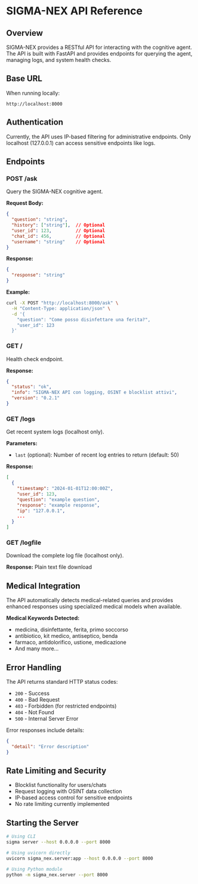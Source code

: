 # SIGMA-NEX API Reference

## Overview

SIGMA-NEX provides a RESTful API for interacting with the cognitive agent. The API is built with FastAPI and provides endpoints for querying the agent, managing logs, and system health checks.

## Base URL

When running locally:
```
http://localhost:8000
```

## Authentication

Currently, the API uses IP-based filtering for administrative endpoints. Only localhost (127.0.0.1) can access sensitive endpoints like logs.

## Endpoints

### POST /ask

Query the SIGMA-NEX cognitive agent.

**Request Body:**
```json
{
  "question": "string",
  "history": ["string"],  // Optional
  "user_id": 123,         // Optional
  "chat_id": 456,         // Optional
  "username": "string"    // Optional
}
```

**Response:**
```json
{
  "response": "string"
}
```

**Example:**
```bash
curl -X POST "http://localhost:8000/ask" \
  -H "Content-Type: application/json" \
  -d '{
    "question": "Come posso disinfettare una ferita?",
    "user_id": 123
  }'
```

### GET /

Health check endpoint.

**Response:**
```json
{
  "status": "ok",
  "info": "SIGMA-NEX API con logging, OSINT e blocklist attivi",
  "version": "0.2.1"
}
```

### GET /logs

Get recent system logs (localhost only).

**Parameters:**
- `last` (optional): Number of recent log entries to return (default: 50)

**Response:**
```json
[
  {
    "timestamp": "2024-01-01T12:00:00Z",
    "user_id": 123,
    "question": "example question",
    "response": "example response",
    "ip": "127.0.0.1",
    ...
  }
]
```

### GET /logfile

Download the complete log file (localhost only).

**Response:** Plain text file download

## Medical Integration

The API automatically detects medical-related queries and provides enhanced responses using specialized medical models when available.

**Medical Keywords Detected:**
- medicina, disinfettante, ferita, primo soccorso
- antibiotico, kit medico, antiseptico, benda
- farmaco, antidolorifico, ustione, medicazione
- And many more...

## Error Handling

The API returns standard HTTP status codes:

- `200` - Success
- `400` - Bad Request
- `403` - Forbidden (for restricted endpoints)
- `404` - Not Found
- `500` - Internal Server Error

Error responses include details:
```json
{
  "detail": "Error description"
}
```

## Rate Limiting and Security

- Blocklist functionality for users/chats
- Request logging with OSINT data collection
- IP-based access control for sensitive endpoints
- No rate limiting currently implemented

## Starting the Server

```bash
# Using CLI
sigma server --host 0.0.0.0 --port 8000

# Using uvicorn directly
uvicorn sigma_nex.server:app --host 0.0.0.0 --port 8000

# Using Python module
python -m sigma_nex.server --port 8000
```